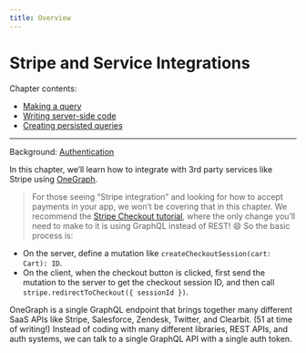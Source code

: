 ```yaml
---
title: Overview
---
```


# Stripe and Service Integrations

Chapter contents:

* [Making a query](making-a-query.md)
* [Writing server-side code](writing-server-side-code.md)
* [Creating persisted queries](creating-persisted-queries.md)

---

Background: [Authentication](../background/authentication.md)

In this chapter, we’ll learn how to integrate with 3rd party services like Stripe using [OneGraph](https://www.onegraph.com/). 

> For those seeing “Stripe integration” and looking for how to accept payments in your app, we won’t be covering that in this chapter. We recommend the [Stripe Checkout tutorial](https://stripe.com/docs/checkout/integration-builder), where the only change you’ll need to make to it is using GraphQL instead of REST! 😄 So the basic process is:

- On the server, define a mutation like `createCheckoutSession(cart: Cart): ID`.
- On the client, when the checkout button is clicked, first send the mutation to the server to get the checkout session ID, and then call `stripe.redirectToCheckout({ sessionId })`.

OneGraph is a single GraphQL endpoint that brings together many different SaaS APIs like Stripe, Salesforce, Zendesk, Twitter, and Clearbit. (51 at time of writing!) Instead of coding with many different libraries, REST APIs, and auth systems, we can talk to a single GraphQL API with a single auth token.
